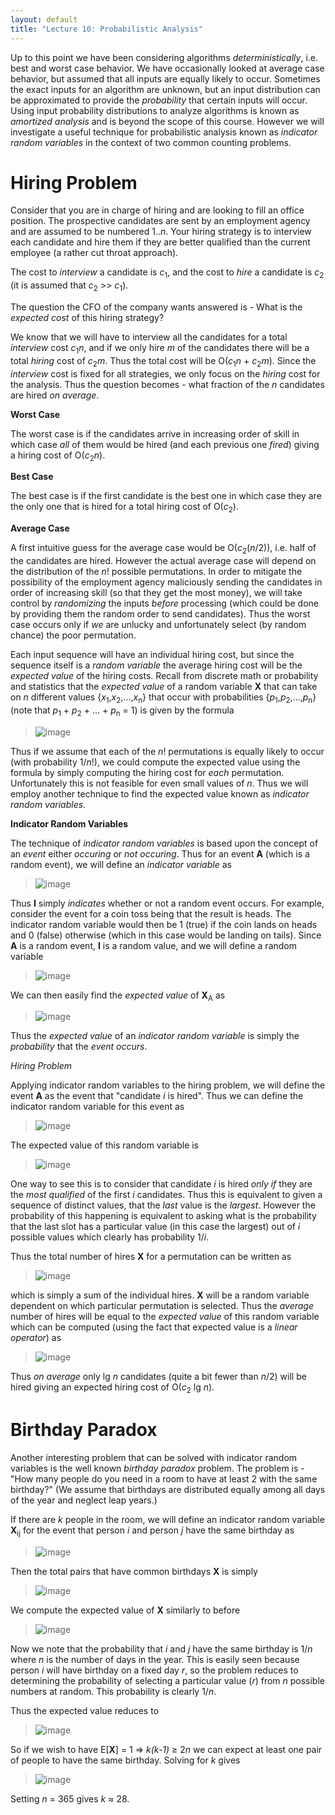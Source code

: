 ```yaml
---
layout: default
title: "Lecture 10: Probabilistic Analysis"
---
```


Up to this point we have been considering algorithms *deterministically*, i.e. best and worst case behavior. We have occasionally looked at average case behavior, but assumed that all inputs are equally likely to occur. Sometimes the exact inputs for an algorithm are unknown, but an input distribution can be approximated to provide the *probability* that certain inputs will occur. Using input probability distributions to analyze algorithms is known as *amortized analysis* and is beyond the scope of this course. However we will investigate a useful technique for probabilistic analysis known as *indicator random variables* in the context of two common counting problems.

Hiring Problem
==============

Consider that you are in charge of hiring and are looking to fill an office position. The prospective candidates are sent by an employment agency and are assumed to be numbered 1..*n*. Your hiring strategy is to interview each candidate and hire them if they are better qualified than the current employee (a rather cut throat approach).

The cost to *interview* a candidate is *c*<sub>1</sub>, and the cost to *hire* a candidate is *c*<sub>2</sub> (it is assumed that *c*<sub>2</sub> \>\> *c*<sub>1</sub>).

The question the CFO of the company wants answered is - What is the *expected cost* of this hiring strategy?

We know that we will have to interview all the candidates for a total *interview* cost *c*<sub>1</sub>*n*, and if we only hire *m* of the candidates there will be a total *hiring* cost of *c*<sub>2</sub>*m*. Thus the total cost will be O(*c*<sub>1</sub>*n* + *c*<sub>2</sub>*m*). Since the *interview* cost is fixed for all strategies, we only focus on the *hiring* cost for the analysis. Thus the question becomes - what fraction of the *n* candidates are hired *on average*.

**Worst Case**

The worst case is if the candidates arrive in increasing order of skill in which case *all* of them would be hired (and each previous one *fired*) giving a hiring cost of O(*c*<sub>2</sub>*n*).

**Best Case**

The best case is if the first candidate is the best one in which case they are the only one that is hired for a total hiring cost of O(*c*<sub>2</sub>).

**Average Case**

A first intuitive guess for the average case would be O(*c*<sub>2</sub>(*n*/2)), i.e. half of the candidates are hired. However the actual average case will depend on the distribution of the *n*! possible permutations. In order to mitigate the possibility of the employment agency maliciously sending the candidates in order of increasing skill (so that they get the most money), we will take control by *randomizing* the inputs *before* processing (which could be done by providing them the random order to send candidates). Thus the worst case occurs only if *we* are unlucky and unfortunately select (by random chance) the poor permutation.

Each input sequence will have an individual hiring cost, but since the sequence itself is a *random variable* the average hiring cost will be the *expected value* of the hiring costs. Recall from discrete math or probability and statistics that the *expected value* of a random variable **X** that can take on *n* different values {*x*<sub>1</sub>,*x*<sub>2</sub>,...,*x*<sub>n</sub>} that occur with probabilities {*p*<sub>1</sub>,*p*<sub>2</sub>,...,*p*<sub>n</sub>} (note that *p*<sub>1</sub> + *p*<sub>2</sub> + ... + *p*<sub>n</sub> = 1) is given by the formula

> ![image](images/lecture10/expecteqn.png)

Thus if we assume that each of the *n*! permutations is equally likely to occur (with probability 1/*n*!), we could compute the expected value using the formula by simply computing the hiring cost for *each* permutation. Unfortunately this is not feasible for even small values of *n*. Thus we will employ another technique to find the expected value known as *indicator random variables*.

**Indicator Random Variables**

The technique of *indicator random variables* is based upon the concept of an *event* either *occuring* or *not occuring*. Thus for an event **A** (which is a random event), we will define an *indicator variable* as

> ![image](images/lecture10/indrandeq1.png)

Thus **I** simply *indicates* whether or not a random event occurs. For example, consider the event for a coin toss being that the result is heads. The indicator random variable would then be 1 (true) if the coin lands on heads and 0 (false) otherwise (which in this case would be landing on tails). Since **A** is a random event, **I** is a random value, and we will define a random variable

> ![image](images/lecture10/indrandeq2.png)

We can then easily find the *expected value* of **X**<sub>A</sub> as

> ![image](images/lecture10/indrandeq3.png)

Thus the *expected value* of an *indicator random variable* is simply the *probability* that the *event occurs*.

*Hiring Problem*

Applying indicator random variables to the hiring problem, we will define the event **A** as the event that "candidate *i* is hired". Thus we can define the indicator random variable for this event as

> ![image](images/lecture10/hireeq1.png)

The expected value of this random variable is

> ![image](images/lecture10/hireeq2.png)

One way to see this is to consider that candidate *i* is hired *only if* they are the *most qualified* of the first *i* candidates. Thus this is equivalent to given a sequence of distinct values, that the *last* value is the *largest*. However the probability of this happening is equivalent to asking what is the probability that the last slot has a particular value (in this case the largest) out of *i* possible values which clearly has probability 1/*i*.

Thus the total number of hires **X** for a permutation can be written as

> ![image](images/lecture10/hireeq3.png)

which is simply a sum of the individual hires. **X** will be a random variable dependent on which particular permutation is selected. Thus the *average* number of hires will be equal to the *expected value* of this random variable which can be computed (using the fact that expected value is a *linear operator*) as

> ![image](images/lecture10/hireeq4.png)

Thus *on average* only lg *n* candidates (quite a bit fewer than *n*/2) will be hired giving an expected hiring cost of O(*c*<sub>2</sub> lg *n*).

Birthday Paradox
================

Another interesting problem that can be solved with indicator random variables is the well known *birthday paradox* problem. The problem is - "How many people do you need in a room to have at least 2 with the same birthday?" (We assume that birthdays are distributed equally among all days of the year and neglect leap years.)

If there are *k* people in the room, we will define an indicator random variable **X**<sub>ij</sub> for the event that person *i* and person *j* have the same birthday as

> ![image](images/lecture10/birthdayeq1.png)

Then the total pairs that have common birthdays **X** is simply

> ![image](images/lecture10/birthdayeq2.png)

We compute the expected value of **X** similarly to before

> ![image](images/lecture10/birthdayeq3.png)

Now we note that the probability that *i* and *j* have the same birthday is 1/*n* where *n* is the number of days in the year. This is easily seen because person *i* will have birthday on a fixed day *r*, so the problem reduces to determining the probability of selecting a particular value (*r*) from *n* possible numbers at random. This probability is clearly 1/*n*.

Thus the expected value reduces to

> ![image](images/lecture10/birthdayeq4.png)

So if we wish to have E[**X**] = 1 ⇒ *k(k-1)* ≥ 2*n* we can expect at least one pair of people to have the same birthday. Solving for *k* gives

> ![image](images/lecture10/birthdayeq5.png)

Setting *n* = 365 gives *k* ≈ 28.

